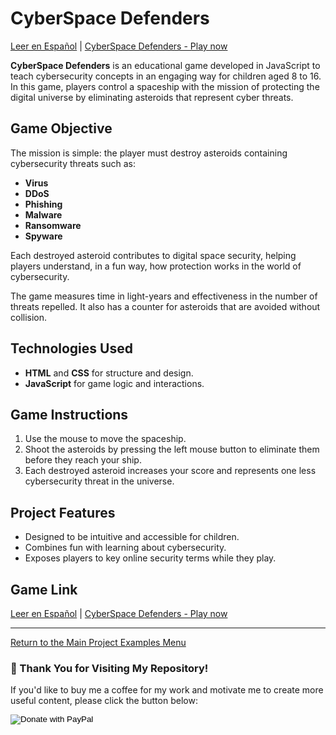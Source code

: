 # CyberSpace Defenders

[Leer en Español](README-es.md) | [CyberSpace Defenders - Play now](./Container/)

**CyberSpace Defenders** is an educational game developed in JavaScript to teach cybersecurity concepts in an engaging way for children aged 8 to 16. In this game, players control a spaceship with the mission of protecting the digital universe by eliminating asteroids that represent cyber threats.

## Game Objective

The mission is simple: the player must destroy asteroids containing cybersecurity threats such as:
- **Virus**
- **DDoS**
- **Phishing**
- **Malware**
- **Ransomware**
- **Spyware**

Each destroyed asteroid contributes to digital space security, helping players understand, in a fun way, how protection works in the world of cybersecurity.

The game measures time in light-years and effectiveness in the number of threats repelled. It also has a counter for asteroids that are avoided without collision.

## Technologies Used

- **HTML** and **CSS** for structure and design.
- **JavaScript** for game logic and interactions.

## Game Instructions

1. Use the mouse to move the spaceship.
2. Shoot the asteroids by pressing the left mouse button to eliminate them before they reach your ship.
3. Each destroyed asteroid increases your score and represents one less cybersecurity threat in the universe.

## Project Features

- Designed to be intuitive and accessible for children.
- Combines fun with learning about cybersecurity.
- Exposes players to key online security terms while they play.

## Game Link

[Leer en Español](README-es.md) | [CyberSpace Defenders - Play now](./Container/)

---

[Return to the Main Project Examples Menu](https://carloslhg.github.io/Repositorio/)

### 🙏 Thank You for Visiting My Repository!

If you'd like to buy me a coffee for my work and motivate me to create more useful content, please click the button below:

<form action="https://www.paypal.com/donate" method="post" target="_blank">
  <!-- Your hosted_button_id generated by PayPal -->
  <input type="hidden" name="hosted_button_id" value="8CBQUB38L9ESN" />
  
  <!-- Official PayPal Donate button image -->
  <input type="image" 
         src="https://www.paypalobjects.com/es_ES/ES/i/btn/btn_donateCC_LG.gif" 
         border="0" name="submit" 
         title="PayPal - The safer, easier way to pay online!" 
         alt="Donate with PayPal" />
         
  <!-- PayPal tracking pixel -->
  <img alt="" border="0" 
       src="https://www.paypal.com/es_ES/i/scr/pixel.gif" 
       width="1" height="1" />
</form>
